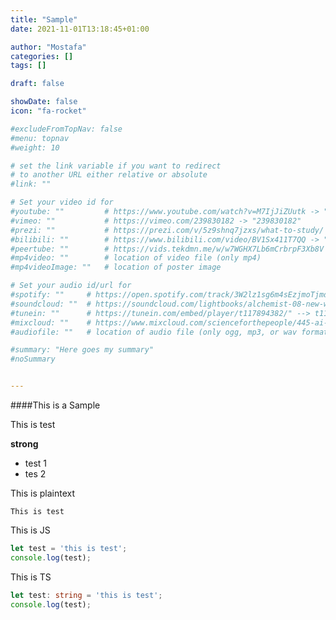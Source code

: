 ```yaml
---
title: "Sample"
date: 2021-11-01T13:18:45+01:00

author: "Mostafa"
categories: []
tags: []

draft: false

showDate: false
icon: "fa-rocket"

#excludeFromTopNav: false
#menu: topnav
#weight: 10

# set the link variable if you want to redirect
# to another URL either relative or absolute
#link: ""

# Set your video id for
#youtube: ""         # https://www.youtube.com/watch?v=M7IjJiZUutk -> "M7IjJiZUutk"
#vimeo: ""           # https://vimeo.com/239830182 -> "239830182"
#prezi: ""           # https://prezi.com/v/5z9shnq7jzxs/what-to-study/ -> "5z9shnq7jzxs"
#bilibili: ""        # https://www.bilibili.com/video/BV1Sx411T7QQ -> "BV1Sx411T7QQ"
#peertube: ""        # https://vids.tekdmn.me/w/w7WGHX7Lb6mCrbrpF3Xb8V (entire URL)
#mp4video: ""        # location of video file (only mp4) 
#mp4videoImage: ""   # location of poster image 

# Set your audio id/url for
#spotify: ""     # https://open.spotify.com/track/3W2lz1sg6m4sEzjmoTjmdE?si=0659fd12179840dd --> 3W2lz1sg6m4sEzjmoTjmdE
#soundcloud: ""  # https://soundcloud.com/lightbooks/alchemist-08-new-world-order-snip
#tunein: ""      # https://tunein.com/embed/player/t117894382/" --> t117894382
#mixcloud: ""    # https://www.mixcloud.com/scienceforthepeople/445-ai-ant-intelligence/ --> scienceforthepeople/445-ai-ant-intelligence 
#audiofile: ""   # location of audio file (only ogg, mp3, or wav formats)

#summary: "Here goes my summary"
#noSummary


---
```

####This is a Sample 

<!--more-->

This is test

__strong__

- test 1
- tes 2


This is plaintext
```plaintext
This is test
```

This is JS
```javascript
let test = 'this is test';
console.log(test);
```

This is TS

```typescript
let test: string = 'this is test';
console.log(test);
```
